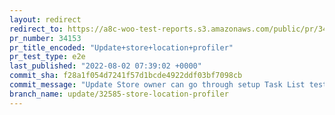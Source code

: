 ```yaml
---
layout: redirect
redirect_to: https://a8c-woo-test-reports.s3.amazonaws.com/public/pr/34153/e2e/index.html
pr_number: 34153
pr_title_encoded: "Update+store+location+profiler"
pr_test_type: e2e
last_published: "2022-08-02 07:39:02 +0000"
commit_sha: f28a1f054d7241f57d1bcde4922ddf03bf7098cb
commit_message: "Update Store owner can go through setup Task List test"
branch_name: update/32585-store-location-profiler
---
```

